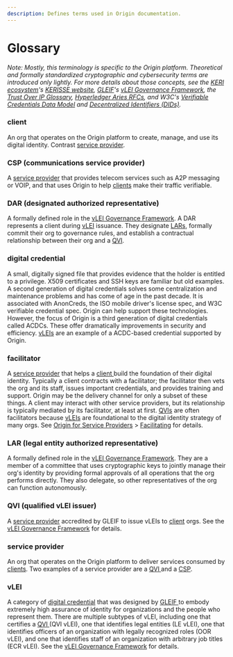 ```yaml
---
description: Defines terms used in Origin documentation.
---
```


# Glossary

_Note: Mostly, this terminology is specific to the Origin platform. Theoretical and formally standardized cryptographic and cybersecurity terms are introduced only lightly. For more details about those concepts, see the_ [_KERI ecosystem_](https://keri.one)_'s_ [_KERISSE website_](https://kerisse.org)_,_ [_GLEIF_](https://gleif.org)_'s_ [_vLEI Governance Framework_](https://www.gleif.org/en/vlei/introducing-the-vlei-ecosystem-governance-framework)_, the_ [_Trust Over IP Glossary_](https://trustoverip.github.io/toip/glossary)_,_ [_Hyperledger Aries RFCs_](https://github.com/hyperledger/aries-rfcs/blob/main/index.md)_, and W3C's_ [_Verifiable Credentials Data Model_](https://www.w3.org/TR/vc-data-model/) _and_ [_Decentralized Identifiers (DIDs)_](https://www.w3.org/TR/did-core/)_._

### client

An org that operates on the Origin platform to create, manage, and use its digital identity. Contrast [service provider](glossary.md#service-provider).&#x20;

### CSP (communications service provider)

A [service provider](glossary.md#service-provider) that provides telecom services such as A2P messaging or VOIP, and that uses Origin to help [clients](glossary.md#client) make their traffic verifiable.&#x20;

### DAR (designated authorized representative)

A formally defined role in the [vLEI Governance Framework](https://www.gleif.org/en/vlei/introducing-the-vlei-ecosystem-governance-framework). A DAR represents a client during [vLEI](glossary.md#vlei) issuance. They designate [LARs](glossary.md#lar-legal-entity-authorized-representative), formally commit their org to governance rules, and establish a contractual relationship between their org and a [QVI](glossary.md#qvi-qualified-vlei-issuer).

### digital credential

A small, digitally signed file that provides evidence that the holder is entitled to a privilege. X509 certificates and SSH keys are familiar but old examples. A second generation of digital credentials solves some centralization and maintenance problems and has come of age in the past decade. It is associated with AnonCreds, the ISO mobile driver's license spec, and W3C verifiable credential spec. Origin can help support these technologies. However, the focus of Origin is a third generation of digital credentials called ACDCs. These offer dramatically improvements in security and efficiency. [vLEIs](glossary.md#vlei) are an example of a ACDC-based credential supported by Origin.

### facilitator

A [service provider](glossary.md#service-provider) that helps a [client ](glossary.md#client)build the foundation of their digital identity. Typically a client contracts with a facilitator; the facilitator then vets the org and its staff, issues important credentials, and provides training and support. Origin may be the delivery channel for only a subset of these things. A client may interact with other service providers, but its relationship is typically mediated by its facilitator, at least at first. [QVIs](glossary.md#qvi-qualified-vlei-issuer) are often facilitators because [vLEIs](glossary.md#vlei) are foundational to the digital identity strategy of many orgs. See [Origin for Service Providers](x/sps/) > [Facilitating](x/sps/#facilitating) for details.

### LAR (legal entity authorized representative)

A formally defined role in the [vLEI Governance Framework](https://www.gleif.org/en/vlei/introducing-the-vlei-ecosystem-governance-framework). They are a member of a committee that uses cryptographic keys to jointly manage their org's identity by providing formal approvals of all operations that the org performs directly. They also delegate, so other representatives of the org can function autonomously.

### QVI (qualified vLEI issuer)

A [service provider](glossary.md#service-provider) accredited by GLEIF to issue vLEIs to [client](glossary.md#client) orgs. See the [vLEI Governance Framework](https://www.gleif.org/en/vlei/introducing-the-vlei-ecosystem-governance-framework) for details.

### service provider

An org that operates on the Origin platform to deliver services consumed by [clients](glossary.md#client). Two examples of a service provider are a [QVI ](glossary.md#qvi-qualified-vlei-issuer)and a [CSP](glossary.md#csp-communications-service-provider).

### vLEI

A category of [digital credential](glossary.md#digital-credential) that was designed by [GLEIF ](https://gleif.org)to embody extremely high assurance of identity for organizations and the people who represent them. There are multiple subtypes of vLEI, including one that certifies a [QVI ](glossary.md#qvi-qualified-vlei-issuer)(QVI vLEI), one that identifies legal entities (LE vLEI), one that identifies officers of an organization with legally recognized roles (OOR vLEI), and one that identifies staff of an organization with arbitrary job titles (ECR vLEI). See the [vLEI Governance Framework](https://www.gleif.org/en/vlei/introducing-the-vlei-ecosystem-governance-framework) for details.
